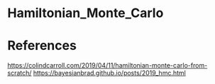 # Hamiltonian_Monte_Carlo
# References
https://colindcarroll.com/2019/04/11/hamiltonian-monte-carlo-from-scratch/
https://bayesianbrad.github.io/posts/2019_hmc.html
